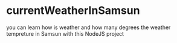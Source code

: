 # currentWeatherInSamsun
you can learn how is weather and how many degrees the weather tempreture in Samsun with this NodeJS project
